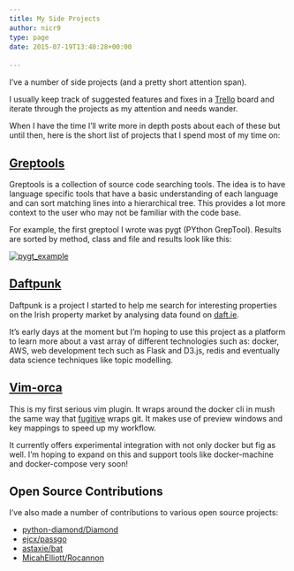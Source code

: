 ```yaml
---
title: My Side Projects
author: nicr9
type: page
date: 2015-07-19T13:40:28+00:00

---
```

I&#8217;ve a number of side projects (and a pretty short attention span).

I usually keep track of suggested features and fixes in a [Trello][1] board and iterate through the projects as my attention and needs wander.

When I have the time I&#8217;ll write more in depth posts about each of these but until then, here is the short list of projects that I spend most of my time on:

## **[Greptools][2]**

Greptools is a collection of source code searching tools. The idea is to have language specific tools that have a basic understanding of each language and can sort matching lines into a hierarchical tree. This provides a lot more context to the user who may not be familiar with the code base.

For example, the first greptool I wrote was pygt (PYthon GrepTool). Results are sorted by method, class and file and results look like this:

[<img class="alignnone size-medium wp-image-41" src="/wp-content/uploads/2015/07/pygt_example.png?w=300" alt="pygt_example" width="300" height="158" srcset="/wp-content/uploads/2015/07/pygt_example.png 971w, /wp-content/uploads/2015/07/pygt_example-300x158.png 300w, /wp-content/uploads/2015/07/pygt_example-768x404.png 768w" sizes="(max-width: 300px) 100vw, 300px" />][3]

## **[Daftpunk][4]**

Daftpunk is a project I started to help me search for interesting properties on the Irish property market by analysing data found on [daft.ie][5].

It&#8217;s early days at the moment but I&#8217;m hoping to use this project as a platform to learn more about a vast array of different technologies such as: docker, AWS, web development tech such as Flask and D3.js, redis and eventually data science techniques like topic modelling.

## **[Vim-orca][6]**

This is my first serious vim plugin. It wraps around the docker cli in mush the same way that [fugitive][7] wraps git. It makes use of preview windows and key mappings to speed up my workflow.

It currently offers experimental integration with not only docker but fig as well. I&#8217;m hoping to expand on this and support tools like docker-machine and docker-compose very soon!

## Open Source Contributions

I&#8217;ve also made a number of contributions to various open source projects:

  * [python-diamond/Diamond][8]
  * [ejcx/passgo][9]
  * [astaxie/bat][10]
  * [MicahElliott/Rocannon][11]

 [1]: http://trello.com
 [2]: https://github.com/nicr9/greptools
 [3]: /wp-content/uploads/2015/07/pygt_example.png
 [4]: https://github.com/nicr9/daftpunk
 [5]: http://daft.ie
 [6]: https://github.com/nicr9/vim-orca
 [7]: https://github.com/tpope/vim-fugitive
 [8]: https://github.com/python-diamond/Diamond
 [9]: https://github.com/ejcx/passgo
 [10]: https://github.com/astaxie/bat
 [11]: https://github.com/MicahElliott/Rocannon
